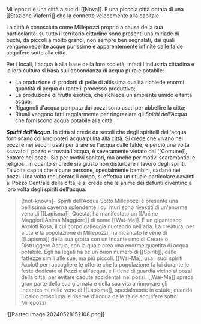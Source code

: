 Millepozzi è una città a sud di [[Nova]]. 
È una piccola città dotata di una [[Stazione Viaferri]] che la connette velocemente alla capitale.

La città è conosciuta come Millepozzi proprio a causa della sua particolarità: su tutto il territorio cittadino sono presenti una miriade di buchi, da piccoli a molto grandi, non sempre ben segnalati, dai quali vengono reperite acque purissime e apparentemente infinite dalle falde acquifere sotto alla città. 

Per i locali, l'acqua è alla base della loro società, infatti l'industria cittadina e la loro cultura si basa sull'abbondanza di acqua pura e potabile:
- La produzione di prodotti di pelle di altissima qualità richiede enormi quantità di acqua durante il processo produttivo; 
- La produzione di frutta esotica, che richiede un ambiente umido e tanta acqua;
- Rigagnoli d'acqua pompata dai pozzi sono usati per abbellire la città;
- Rituali vengono fatti regolarmente per ringraziare gli *Spiriti dell'Acqua* che forniscono acqua potabile alla città. 

***Spiriti dell'Acqua***. In città si crede da secoli che degli spiritelli dell'acqua forniscano coi loro poteri acqua pulita alla città. Si crede che vivano nei pozzi e nei secchi usati per tirare su l'acqua dalle falde, e perciò una volta scavato il pozzo e trovata l'acqua, è severamente vietato dal [[Comune]], entrare nei pozzi. Sia per motivi sanitari, ma anche per motivi scaramantici e religiosi, in quanto si crede sia giusto non disturbare il lavoro degli spiriti.
Talvolta capita che alcune persone, specialmente bambini, cadano nei pozzi. Una volta recuperato il corpo, si effettua un rituale particolare davanti al Pozzo Centrale della città, e si crede che le anime dei defunti diventino a loro volta degli spiriti dell'acqua.

> [!not-known]- Spiriti dell'Acqua
> Sotto Millepozzi è presente una bellissima caverna splendente i cui muri sono rivestiti di un'enorme vena di [[Lapisma]]. Questa, ha manifestato un [[Anime Maggiori|Anima Maggiore]] di nome [[Wai-Ma]]. È un gigantesco Axolotl Rosa, il cui corpo galleggia nuotando nell'aria. La creatura, per aiutare la popolazione di Millepozzi, ha incantato le vene di [[Lapisma]] della sua grotta con un Incantesimo di Creare o Distruggere Acqua, con la quale crea una enorme quantità di acqua potabile. Egli ha legati ha sé un buon numero di [[Spiriti]], dalle fattezze simili alle sue, ma più piccoli. [[Wai-Ma]] usa i suoi spiriti Axolotl per raccogliere le offerte che la popolazione fa lui durante le feste dedicate ai Pozzi e all'acqua, e li tiene di guardia vicino ai pozzi della città, per evitare cadute accidentali nei pozzi. 
> [[Wai-Ma]] spreca gran parte della sua giornata e della sua vita a rinnovare gli incantesimi nelle vene di [[Lapisma]], specialmente in estate, quando il caldo prosciuga le riserve d'acqua delle falde acquifere sotto Millepozzi. 


![[Pasted image 20240528152108.png]]